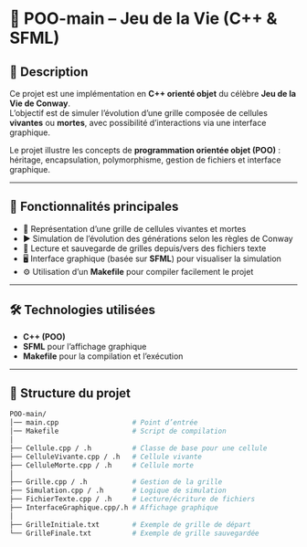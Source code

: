 # 🧬 POO-main – Jeu de la Vie (C++ & SFML)

## 📌 Description
Ce projet est une implémentation en **C++ orienté objet** du célèbre **Jeu de la Vie de Conway**.  
L’objectif est de simuler l’évolution d’une grille composée de cellules **vivantes** ou **mortes**, avec possibilité d’interactions via une interface graphique.

Le projet illustre les concepts de **programmation orientée objet (POO)** : héritage, encapsulation, polymorphisme, gestion de fichiers et interface graphique.

---

## 🚀 Fonctionnalités principales
- 🔲 Représentation d’une grille de cellules vivantes et mortes  
- ▶️ Simulation de l’évolution des générations selon les règles de Conway  
- 📂 Lecture et sauvegarde de grilles depuis/vers des fichiers texte  
- 🖥️ Interface graphique (basée sur **SFML**) pour visualiser la simulation  
- ⚙️ Utilisation d’un **Makefile** pour compiler facilement le projet  

---

## 🛠️ Technologies utilisées
- **C++ (POO)**  
- **SFML** pour l’affichage graphique  
- **Makefile** pour la compilation et l’exécution  

---

## 📂 Structure du projet
```bash
POO-main/
│── main.cpp                  # Point d’entrée
│── Makefile                  # Script de compilation
│
├── Cellule.cpp / .h          # Classe de base pour une cellule
├── CelluleVivante.cpp / .h   # Cellule vivante
├── CelluleMorte.cpp / .h     # Cellule morte
│
├── Grille.cpp / .h           # Gestion de la grille
├── Simulation.cpp / .h       # Logique de simulation
├── FichierTexte.cpp / .h     # Lecture/écriture de fichiers
├── InterfaceGraphique.cpp/.h # Affichage graphique
│
├── GrilleInitiale.txt        # Exemple de grille de départ
└── GrilleFinale.txt          # Exemple de grille sauvegardée

